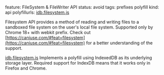 feature: FileSystem & FileWriter API
status: avoid
tags: prefixes polyfill
kind: api
polyfillurls: [idb.filesystem.js](https://github.com/ebidel/idb.filesystem.js)

Filesystem API provides a method of reading and writing files to a sandboxed file system on the user's local file system.
Supported only by Chrome 18+ with webkit prefix. Check out [https://caniuse.com/#feat=filesystem](https://caniuse.com/#feat=filesystem) for a better understanding of the support.

[idb.filesystem.js](https://github.com/ebidel/idb.filesystem.js) Implements a polyfill using IndexedDB as its underlying storage layer. Required support for IndexDB means that it works only in Firefox and Chrome.
